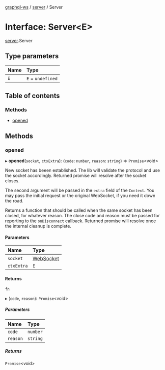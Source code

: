 [graphql-ws](../README.md) / [server](../modules/server.md) / Server

# Interface: Server<E\>

[server](../modules/server.md).Server

## Type parameters

| Name | Type |
| :------ | :------ |
| `E` | `E` = `undefined` |

## Table of contents

### Methods

- [opened](server.server-1.md#opened)

## Methods

### opened

▸ **opened**(`socket`, `ctxExtra`): (`code`: `number`, `reason`: `string`) => `Promise`<void\>

New socket has beeen established. The lib will validate
the protocol and use the socket accordingly. Returned promise
will resolve after the socket closes.

The second argument will be passed in the `extra` field
of the `Context`. You may pass the initial request or the
original WebSocket, if you need it down the road.

Returns a function that should be called when the same socket
has been closed, for whatever reason. The close code and reason
must be passed for reporting to the `onDisconnect` callback. Returned
promise will resolve once the internal cleanup is complete.

#### Parameters

| Name | Type |
| :------ | :------ |
| `socket` | [WebSocket](server.websocket.md) |
| `ctxExtra` | `E` |

#### Returns

`fn`

▸ (`code`, `reason`): `Promise`<void\>

##### Parameters

| Name | Type |
| :------ | :------ |
| `code` | `number` |
| `reason` | `string` |

##### Returns

`Promise`<void\>
